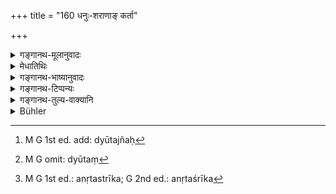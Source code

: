 +++
title = "160 धनुः-शराणाङ् कर्ता"

+++

<details><summary>गङ्गानथ-मूलानुवादः</summary>

The maker of bows and arrows, he whose wife dallies with another person and he who makes love to his brother’s widow, he who injures a friend, he who subsists by gambling and he who has his own son for his teacher.—(160)
</details>

<details><summary>मेधातिथिः</summary>

धनुः शरांश् च यः शिल्पीव करोति । **यश् चाग्रेदिधिषूपतिः** । दिधिषूशब्दः काकाक्षिवद् उभयेन संबध्यते । स्मृतिशास्त्रत्वाच् चेदृशः संबन्धो लभ्यते । लेखालोष्ठादयो ऽपि स्मृत्यर्थं संकेत्यन्ते भवन्ति चार्थकराः । अत एतन् न वाच्यम् "कथम् एकशब्दः समासान्तर्गतो द्वाभ्यां भिन्नप्रस्थानाभ्याम् अभिसंबध्येत इति । गौतमेन हि द्वयं निषिद्धम् (ग्ध् १५.१६) । इहापि संबन्धभेदे लिङ्गम् । द्विपदः समासः । न ह्य् अग्रेदिधिषूपतिर् नाम कश्चिद् अस्ति । एतौ च वक्ष्यमाणलक्षणौ । 

- **मित्रध्रुक्** । मित्रं यो द्रुह्यति । मित्रस्य यः कार्योपघाते वर्तते ।[^२८९] **द्यूतवृत्तिर्** द्यूतं[^२९०] जीविका यस्य ।


[^२९०]:
     M G omit: dyūtaṃ


[^२८९]:
     M G 1st ed. add: dyūtajñaḥ

- <u>ननु</u> च "कितवो मदयपः" इत्य् अत्रोक्तम् एव ।

- <u>नावश्यं</u> **द्यूतवृत्तिर्** एव द्यूतस्य प्रयोजकः, किं तर्हि यः स्वयं देवितुं न जानाति गुरुभयाद् वा न दीव्यति । व्यसनी तु देवैः शप्ततयान्यं देवयति । तदर्थो द्वितीयः कितवशब्दः । अथ वा अनृतश्तीका[^२९१] द्यूतसभास्थाणवो **द्यूतवृत्तयः** । 


[^२९१]:
     M G 1st ed.: anṛtastrīka; G 2nd ed.: anṛtaśrīka

- **पुत्र आचार्यो** ऽध्यापको यस्य । मुख्यम् आचार्यत्वं न पुत्रे संभवति ॥ ३.१५० ॥
</details>

<details><summary>गङ्गानथ-भाष्यानुवादः</summary>

He who, as a professional artisan, makes bows and arrows.

‘*Agredidhiṣūpatiḥ*;’—the term ‘*didhiṣū*’ is connected both ways, like the single eye-ball of the crow operating in both sockets. Such a construction is permissible, because the text belongs to the category of a ‘*snmṛti-śātra*.’ Even (meaningless) lines and clods of earth are made to yield some meaning, in consideration of the requirements of *Smṛtis*; and they come out useful too. For this reason, the objection need not be raised as to how a single term occurring in the middle of a compound can be construed with two different terms. In fact. Gautama (15.16) has expressly prohibited both (The ‘*agredidhiṣū*’ and the ‘*didhiṣūpati*’), and this indicates the plausibility of the above construction; and the compound really contains two terms. Further, there is no such person as ‘*agredidhiṣūpati*.’ The definition of these two (‘*agredidhiṣū* and
*didhiṣūpatī*’) will he supplied later on.

‘*Who injures a friend*’—who puts obstacles in a friend’s business.

‘*Who subsists* *by gambling*’—The man for whom gambling is the means of subsistence.

“Such a person has already been mentioned in the preceding verse.”

But the person who helps people to gamble (The ‘keeper of a gambling house, mentioned before) is not necessarily one who makes a living by it; in fact, it is one who himself does not know gambling, or who does not do it through fear of his elders; hut, being addicted to it as an amusement, he always makes others gamble; and it is for excluding this kind of man that we had the second ‘*Kitava*’ (in the preceding verse; the word ‘*Kitava*’ having been first included in verse 151).

Or, the term ‘*dyūtavṛtti*’ may stand for those who, without any money themselves, are constant dummy visitors at gambling places.

He whose son is his *teacher*; it is not possible for the son to be his father’s ‘*ācārya*’ in the real sense of this term.—(160)
</details>

<details><summary>गङ्गानथ-टिप्पन्यः</summary>

‘*Agredidhiṣūpatiḥ*’—According to Medhātithi, this means (a) the
‘*Didhiṣūpati*’, *i.e*., one who makes love to his brother’s widow
(according to 173 below)—and also (b) the ‘*Agredidhisū*’, *i.e*., the
man whose wife dallies with another person (according to definition
quoted by Medhātithi on 173). This interpretation is supported by Manu
3.173 (read with Prajāpati, quoted by *Maskari Bhāṣya* on Gautama sūtra
15.16), which adds to Manu 173, the further assertion *saṃ caiva jīvato
bhrātuḥ sa cāgredidhiṣūḥ samṛtaḥ*, which would apply the name
*agredidhiṣū* to that man whose wife dallies with his younger brother,
during his own life-time. It may be remarked that Gautama (15.16)
contains the compound *agredidhiṣūpatididhiṣūpati*; and it has been
construed by the *Maskari-bhāṣya* to mean *agredidhiṣū* and
*didhiṣūpati* (thus supporting Medhātithi); or (1) *agredidhiṣūpati*
(husband of a girl who is married before her elder sister) and
*didhiṣūpati* (husband of a girl whose younger sister is married before
her).

Medhātithi does not resolve the compound, as Buhler puts it, into
‘*agredidhiṣūpati*’ and ‘*didhiṣūpati*’; in fact he actually denies that
there is any such person as ‘*agredidhiṣūpati*’;—though it is difficult
to see how this statement here by Medhātithi is to he reconciled with
what he says under verse 173 below, that ‘the definition of
*Agredidhiṣūpati* should be learnt from another *Smṛti*’,—and this
definition is quoted as ‘if the brother is alive, the man is to be known
as *Agredidhiṣūpati*; so that the *Didhiṣūpati* is the man making love
to his *dead* brother’s wife’ (according to Manu 3.173), while
*Agredidhiṣūpati* is one whose wife dallies with his younger brother
during his own life-time.

Kullūka quotes Laugākṣi to the effect that ‘when the younger sister is
married while the elder is still unmarried, the former is the
*Agredidhiṣū* and the latter the *didhiṣū*’; and on the strength of this
he would exclude ‘the husband of the younger sister marrying before her
elder sister. But as rightly remarked by Buhler, this definition of
Laugākṣi cannot be accepted in the interpretation of Manu who has
himself (in verse 173) provided a totally different definition. It is
interesting to note that the Maskaribhāṣya on Gautama (15.16) attributes
to Manu the definition quoted by Kullūka as Laugākṣi’s.

*Parāśaramādhava* (Ācāra, which quotes this text of Manu on p. 688, and
explains it on p. 693) cites the verse quoted by Kullūka (from
Laugākṣi), but attributes it to Devala, and explains the term
‘*agredidhiṣūpati*’ in the same manner as Kullūka.

‘*Dyūtavṛttiḥ*’—‘He who makes a living by gambling’ (Medhātithi, who
does *not* explain the term to mean ‘one who makes others play for his
profit’; also Nārāyaṇa and Nandana);—‘the keeper of a gambling-house’
(Govindarāja, Kullūka and Rāghavānanda).

‘*Putrācāryaḥ*’ is explained in *Parāśaramādhava* (Ācāra, p. 694) as
‘*akṣarapāṭhakaḥ*’ the teacher of alphabets. So the status of the
Primary School Teacher of ancient days was no better than that of their
representatives at the present day!

This verse is quoted in *Hemādri* (Śrāddha, p. 481).
</details>

<details><summary>गङ्गानथ-तुल्य-वाक्यानि</summary>

**(verses 3.150-166)  
**

See Comparative notes for [Verse
3.150].
</details>

<details><summary>Bühler</summary>

160	A maker of bows and of arrows, he who lasciviously dallies with a brother's widow, the betrayer of a friend, one who subsists by gambling, he who learns (the Veda) from his son,
</details>

